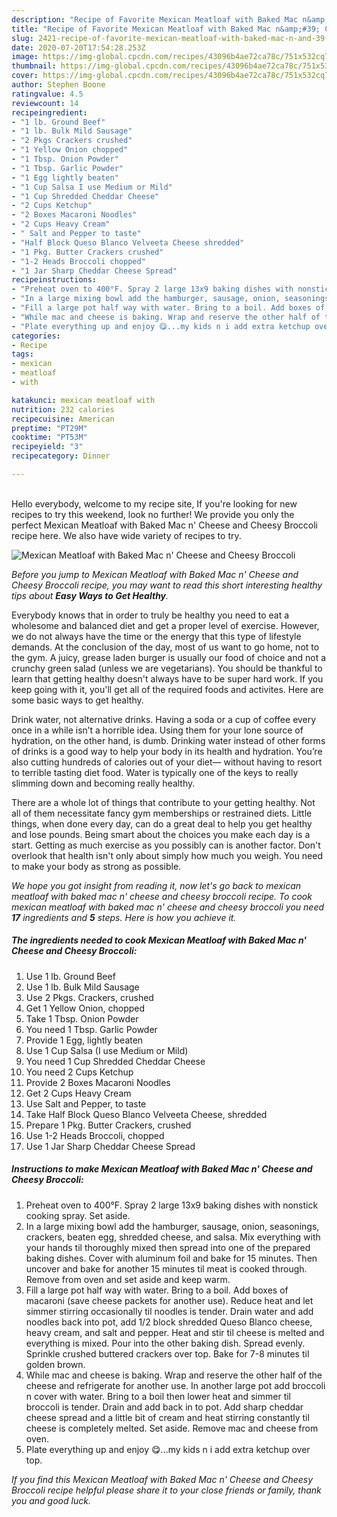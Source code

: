 ```yaml
---
description: "Recipe of Favorite Mexican Meatloaf with Baked Mac n&amp;#39; Cheese and Cheesy Broccoli"
title: "Recipe of Favorite Mexican Meatloaf with Baked Mac n&amp;#39; Cheese and Cheesy Broccoli"
slug: 2421-recipe-of-favorite-mexican-meatloaf-with-baked-mac-n-and-39-cheese-and-cheesy-broccoli
date: 2020-07-20T17:54:28.253Z
image: https://img-global.cpcdn.com/recipes/43096b4ae72ca78c/751x532cq70/mexican-meatloaf-with-baked-mac-n-cheese-and-cheesy-broccoli-recipe-main-photo.jpg
thumbnail: https://img-global.cpcdn.com/recipes/43096b4ae72ca78c/751x532cq70/mexican-meatloaf-with-baked-mac-n-cheese-and-cheesy-broccoli-recipe-main-photo.jpg
cover: https://img-global.cpcdn.com/recipes/43096b4ae72ca78c/751x532cq70/mexican-meatloaf-with-baked-mac-n-cheese-and-cheesy-broccoli-recipe-main-photo.jpg
author: Stephen Boone
ratingvalue: 4.5
reviewcount: 14
recipeingredient:
- "1 lb. Ground Beef"
- "1 lb. Bulk Mild Sausage"
- "2 Pkgs Crackers crushed"
- "1 Yellow Onion chopped"
- "1 Tbsp. Onion Powder"
- "1 Tbsp. Garlic Powder"
- "1 Egg lightly beaten"
- "1 Cup Salsa I use Medium or Mild"
- "1 Cup Shredded Cheddar Cheese"
- "2 Cups Ketchup"
- "2 Boxes Macaroni Noodles"
- "2 Cups Heavy Cream"
- " Salt and Pepper to taste"
- "Half Block Queso Blanco Velveeta Cheese shredded"
- "1 Pkg. Butter Crackers crushed"
- "1-2 Heads Broccoli chopped"
- "1 Jar Sharp Cheddar Cheese Spread"
recipeinstructions:
- "Preheat oven to 400°F. Spray 2 large 13x9 baking dishes with nonstick cooking spray. Set aside."
- "In a large mixing bowl add the hamburger, sausage, onion, seasonings, crackers, beaten egg, shredded cheese, and salsa. Mix everything with your hands til thoroughly mixed then spread into one of the prepared baking dishes. Cover with aluminum foil and bake for 15 minutes. Then uncover and bake for another 15 minutes til meat is cooked through. Remove from oven and set aside and keep warm."
- "Fill a large pot half way with water. Bring to a boil. Add boxes of macaroni (save cheese packets for another use). Reduce heat and let simmer stirring occasionally til noodles is tender. Drain water and add noodles back into pot, add 1/2 block shredded Queso Blanco cheese, heavy cream, and salt and pepper. Heat and stir til cheese is melted and everything is mixed. Pour into the other baking dish. Spread evenly. Sprinkle crushed buttered crackers over top. Bake for 7-8 minutes til golden brown."
- "While mac and cheese is baking. Wrap and reserve the other half of the cheese and refrigerate for another use. In another large pot add broccoli n cover with water. Bring to a boil then lower heat and simmer til broccoli is tender. Drain and add back in to pot. Add sharp cheddar cheese spread and a little bit of cream and heat stirring constantly til cheese is completely melted. Set aside. Remove mac and cheese from oven."
- "Plate everything up and enjoy 😋...my kids n i add extra ketchup over top."
categories:
- Recipe
tags:
- mexican
- meatloaf
- with

katakunci: mexican meatloaf with 
nutrition: 232 calories
recipecuisine: American
preptime: "PT29M"
cooktime: "PT53M"
recipeyield: "3"
recipecategory: Dinner

---
```

<br>
Hello everybody, welcome to my recipe site, If you're looking for new recipes to try this weekend, look no further! We provide you only the perfect Mexican Meatloaf with Baked Mac n&#39; Cheese and Cheesy Broccoli recipe here. We also have wide variety of recipes to try.
<br>


![Mexican Meatloaf with Baked Mac n&#39; Cheese and Cheesy Broccoli](https://img-global.cpcdn.com/recipes/43096b4ae72ca78c/751x532cq70/mexican-meatloaf-with-baked-mac-n-cheese-and-cheesy-broccoli-recipe-main-photo.jpg)

<i>Before you jump to Mexican Meatloaf with Baked Mac n&#39; Cheese and Cheesy Broccoli recipe, you may want to read this short interesting healthy tips about <strong>Easy Ways to Get Healthy</strong>.</i>

Everybody knows that in order to truly be healthy you need to eat a wholesome and balanced diet and get a proper level of exercise. However, we do not always have the time or the energy that this type of lifestyle demands. At the conclusion of the day, most of us want to go home, not to the gym. A juicy, grease laden burger is usually our food of choice and not a crunchy green salad (unless we are vegetarians). You should be thankful to learn that getting healthy doesn't always have to be super hard work. If you keep going with it, you'll get all of the required foods and activites. Here are some basic ways to get healthy.

Drink water, not alternative drinks. Having a soda or a cup of coffee every once in a while isn’t a horrible idea. Using them for your lone source of hydration, on the other hand, is dumb. Drinking water instead of other forms of drinks is a good way to help your body in its health and hydration. You’re also cutting hundreds of calories out of your diet— without having to resort to terrible tasting diet food. Water is typically one of the keys to really slimming down and becoming really healthy.

There are a whole lot of things that contribute to your getting healthy. Not all of them necessitate fancy gym memberships or restrained diets. Little things, when done every day, can do a great deal to help you get healthy and lose pounds. Being smart about the choices you make each day is a start. Getting as much exercise as you possibly can is another factor. Don't overlook that health isn't only about simply how much you weigh. You need to make your body as strong as possible. 


<i>We hope you got insight from reading it, now let's go back to mexican meatloaf with baked mac n&#39; cheese and cheesy broccoli recipe. To cook mexican meatloaf with baked mac n&#39; cheese and cheesy broccoli you need <strong>17</strong> ingredients and <strong>5</strong> steps. Here is how you achieve it.
</i>

##### The ingredients needed to cook Mexican Meatloaf with Baked Mac n&#39; Cheese and Cheesy Broccoli:

1. Use 1 lb. Ground Beef
1. Use 1 lb. Bulk Mild Sausage
1. Use 2 Pkgs. Crackers, crushed
1. Get 1 Yellow Onion, chopped
1. Take 1 Tbsp. Onion Powder
1. You need 1 Tbsp. Garlic Powder
1. Provide 1 Egg, lightly beaten
1. Use 1 Cup Salsa (I use Medium or Mild)
1. You need 1 Cup Shredded Cheddar Cheese
1. You need 2 Cups Ketchup
1. Provide 2 Boxes Macaroni Noodles
1. Get 2 Cups Heavy Cream
1. Use  Salt and Pepper, to taste
1. Take Half Block Queso Blanco Velveeta Cheese, shredded
1. Prepare 1 Pkg. Butter Crackers, crushed
1. Use 1-2 Heads Broccoli, chopped
1. Use 1 Jar Sharp Cheddar Cheese Spread


##### Instructions to make Mexican Meatloaf with Baked Mac n&#39; Cheese and Cheesy Broccoli:

1. Preheat oven to 400°F. Spray 2 large 13x9 baking dishes with nonstick cooking spray. Set aside.
1. In a large mixing bowl add the hamburger, sausage, onion, seasonings, crackers, beaten egg, shredded cheese, and salsa. Mix everything with your hands til thoroughly mixed then spread into one of the prepared baking dishes. Cover with aluminum foil and bake for 15 minutes. Then uncover and bake for another 15 minutes til meat is cooked through. Remove from oven and set aside and keep warm.
1. Fill a large pot half way with water. Bring to a boil. Add boxes of macaroni (save cheese packets for another use). Reduce heat and let simmer stirring occasionally til noodles is tender. Drain water and add noodles back into pot, add 1/2 block shredded Queso Blanco cheese, heavy cream, and salt and pepper. Heat and stir til cheese is melted and everything is mixed. Pour into the other baking dish. Spread evenly. Sprinkle crushed buttered crackers over top. Bake for 7-8 minutes til golden brown.
1. While mac and cheese is baking. Wrap and reserve the other half of the cheese and refrigerate for another use. In another large pot add broccoli n cover with water. Bring to a boil then lower heat and simmer til broccoli is tender. Drain and add back in to pot. Add sharp cheddar cheese spread and a little bit of cream and heat stirring constantly til cheese is completely melted. Set aside. Remove mac and cheese from oven.
1. Plate everything up and enjoy 😋...my kids n i add extra ketchup over top.


<i>If you find this Mexican Meatloaf with Baked Mac n&#39; Cheese and Cheesy Broccoli recipe helpful please share it to your close friends or family, thank you and good luck.</i>
